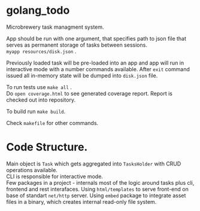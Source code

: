 # golang_todo

Microbrewery task managment system.

App should be run with one argument, that specifies path to json file that serves as permanent storage of tasks between sessions.  
`myapp resources/disk.json` . 

Previously loaded task will be pre-loaded into an app and app will run in interactive mode with a number commands available. After `exit` command issued all in-memory state will be dumped into `disk.json` file.

To run tests use `make all` .  
Do `open coverage.html` to see generated coverage report. Report is checked out into repository. 

To build run `make build`.

Check `makefile` for other commands.

# Code Structure.

Main object is `Task` which gets aggregated into `TasksHolder` with CRUD operations available.  
CLI is responsible for interactive mode.  
Few packages in a project - internals most of the logic around tasks plus cli, frontend and rest interafaces.
Using `html/templates` to serve front-end on base of standart `net/http` server.
Using `embed` package to integrate asset files in a binary, which creates internal read-only file system.
